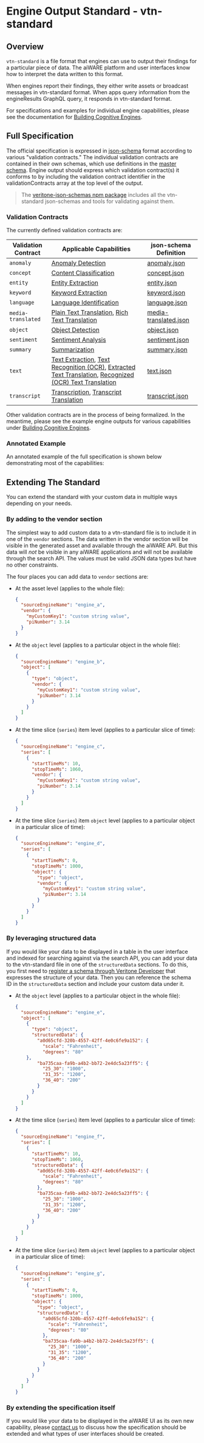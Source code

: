 # Engine Output Standard - vtn-standard

## Overview

`vtn-standard` is a file format that engines can use to output their findings for a particular piece of data.
The aiWARE platform and user interfaces know how to interpret the data written to this format.

When engines report their findings, they either write assets or broadcast messages in vtn-standard format.
When apps query information from the engineResults GraphQL query, it responds in vtn-standard format.

For specifications and examples for individual engine capabilities, please see the documentation for [Building Cognitive Engines](/developer/engines/cognitive/).

## Full Specification

The official specification is expressed in [json-schema](https://json-schema.org/) format according to various "validation contracts."
The individual validation contracts are contained in their own schemas, which use definitions in the [master schema](/schemas/vtn-standard/master.json).
Engine output should express which validation contract(s) it conforms to by including the validation contract identifier in the validationContracts array at the top level of the output.

> The [veritone-json-schemas npm package](https://www.npmjs.com/package/veritone-json-schemas) includes all the vtn-standard json-schemas and tools for validating against them.

### Validation Contracts

The currently defined validation contracts are:

Validation Contract | Applicable Capabilities | json-schema Definition
------------------- | ----------------------- | ----------------------
`anomaly` | [Anomaly Detection](/developer/engines/cognitive/text/anomaly-detection/) | [anomaly.json](/schemas/vtn-standard/anomaly/anomaly.json ':ignore')
`concept` | [Content Classification](/developer/engines/cognitive/text/content-classification/) | [concept.json](/schemas/vtn-standard/concept/concept.json ':ignore')
`entity` | [Entity Extraction](/developer/engines/cognitive/text/entity-extraction/) | [entity.json](/schemas/vtn-standard/entity/entity.json ':ignore')
`keyword` | [Keyword Extraction](/developer/engines/cognitive/text/keyword-extraction/) | [keyword.json](/schemas/vtn-standard/keyword/keyword.json ':ignore')
`language` | [Language Identification](/developer/engines/cognitive/text/language-identification/) | [language.json](/schemas/vtn-standard/language/language.json ':ignore')
`media-translated` | [Plain Text Translation](/developer/engines/cognitive/text/translation/plain-text/), [Rich Text Translation](/developer/engines/cognitive/text/translation/rich-text/) | [media-translated.json](/schemas/vtn-standard/media-translated/media-translated.json ':ignore')
`object` | [Object Detection](/developer/engines/cognitive/vision/object-detection/) | [object.json](/schemas/vtn-standard/object/object.json ':ignore')
`sentiment` | [Sentiment Analysis](/developer/engines/cognitive/text/sentiment/) | [sentiment.json](/schemas/vtn-standard/sentiment/sentiment.json ':ignore')
`summary` | [Summarization](/developer/engines/cognitive/text/summarization/) | [summary.json](/schemas/vtn-standard/summary/summary.json ':ignore')
`text` | [Text Extraction](/developer/engines/cognitive/text/text-extraction/), [Text Recognition (OCR)](/developer/engines/cognitive/vision/text-recognition/), [Extracted Text Translation](/developer/engines/cognitive/text/translation/extracted-text/), [Recognized (OCR) Text Translation](/developer/engines/cognitive/text/translation/recognized-text/) | [text.json](/schemas/vtn-standard/text/text.json ':ignore')
`transcript` | [Transcription](/developer/engines/cognitive/speech/transcription/), [Transcript Translation](/developer/engines/cognitive/text/translation/transcript/) | [transcript.json](/schemas/vtn-standard/transcript/transcript.json ':ignore')

Other validation contracts are in the process of being formalized.
In the meantime, please see the example engine outputs for various capabilities under [Building Cognitive Engines](/developer/engines/cognitive/).

### Annotated Example

An annotated example of the full specification is shown below demonstrating most of the capabilities:

[](vtn-standard.example.js ':include :type=code javascript')

## Extending The Standard

<!--TODO: Move to a separate page (so we can link from the Developer UI)-->
You can extend the standard with your custom data in multiple ways depending on your needs.

### By adding to the vendor section

The simplest way to add custom data to a vtn-standard file is to include it in one of the `vendor` sections.
The data written in the vendor section will be visible in the generated asset and available through the aiWARE API.
But this data will *not* be visible in any aiWARE applications and will not be available through the search API.
The values must be valid JSON data types but have no other constraints.

The four places you can add data to `vendor` sections are:

- At the asset level (applies to the whole file):

    ```json
    {
      "sourceEngineName": "engine_a",
      "vendor": {
        "myCustomKey1": "custom string value",
        "piNumber": 3.14
      }
    }
    ```

- At the `object` level (applies to a particular object in the whole file):

    ```json
    {
      "sourceEngineName": "engine_b",
      "object": [
        {
          "type": "object",
          "vendor": {
            "myCustomKey1": "custom string value",
            "piNumber": 3.14
          }
        }
      ]
    }
    ```

- At the time slice (`series`) item level (applies to a particular slice of time):

    ```json
    {
      "sourceEngineName": "engine_c",
      "series": [
        {
          "startTimeMs": 10,
          "stopTimeMs": 1060,
          "vendor": {
            "myCustomKey1": "custom string value",
            "piNumber": 3.14
          }
        }
      ]
    }
    ```

- At the time slice (`series`) item `object` level (applies to a particular object in a particular slice of time):

    ```json
    {
      "sourceEngineName": "engine_d",
      "series": [
        {
          "startTimeMs": 0,
          "stopTimeMs": 1000,
          "object": {
            "type": "object",
            "vendor": {
              "myCustomKey1": "custom string value",
              "piNumber": 3.14
            }
          }
        }
      ]
    }
    ```

### By leveraging structured data

If you would like your data to be displayed in a table in the user interface and indexed for searching against via the search API,
you can add your data to the vtn-standard file in one of the `structuredData` sections.
To do this, you first need to [register a schema through Veritone Developer](/developer/data/quick-start/) that expresses the structure of your data.
Then you can reference the schema ID in the `structuredData` section and include your custom data under it.

- At the `object` level (applies to a particular object in the whole file):

    ```json
    {
      "sourceEngineName": "engine_e",
      "object": [
        {
          "type": "object",
          "structuredData": {
            "a0d65cfd-320b-4557-42ff-4e0c6fe9a152": {
              "scale": "Fahrenheit",
              "degrees": "80"
        },
            "ba735caa-fa9b-a4b2-bb72-2e4dc5a23ff5": {
              "25_30": "1000",
              "31_35": "1200",
              "36_40": "200"
            }
          }
        }
      ]
    }
    ```

- At the time slice (`series`) item level (applies to a particular slice of time):

    ```json
    {
      "sourceEngineName": "engine_f",
      "series": [
        {
          "startTimeMs": 10,
          "stopTimeMs": 1060,
          "structuredData": {
            "a0d65cfd-320b-4557-42ff-4e0c6fe9a152": {
              "scale": "Fahrenheit",
              "degrees": "80"
            },
            "ba735caa-fa9b-a4b2-bb72-2e4dc5a23ff5": {
              "25_30": "1000",
              "31_35": "1200",
              "36_40": "200"
            }
          }
        }
      ]
    }
    ```

- At the time slice (`series`) item `object` level (applies to a particular object in a particular slice of time):

    ```json
    {
      "sourceEngineName": "engine_g",
      "series": [
        {
          "startTimeMs": 0,
          "stopTimeMs": 1000,
          "object": {
            "type": "object",
            "structuredData": {
              "a0d65cfd-320b-4557-42ff-4e0c6fe9a152": {
                "scale": "Fahrenheit",
                "degrees": "80"
              },
              "ba735caa-fa9b-a4b2-bb72-2e4dc5a23ff5": {
                "25_30": "1000",
                "31_35": "1200",
                "36_40": "200"
              }
            }
          }
        }
      ]
    }
    ```

### By extending the specification itself

If you would like your data to be displayed in the aiWARE UI as its own new capability, please [contact us](mailto:ecosystem@veritone.com)
to discuss how the specification should be extended and what types of user interfaces should be created.
